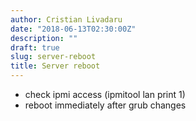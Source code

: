 ```yaml
---
author: Cristian Livadaru
date: "2018-06-13T02:30:00Z"
description: ""
draft: true
slug: server-reboot
title: Server reboot
---
```



* check ipmi access (ipmitool lan print 1)
* reboot immediately after grub changes

